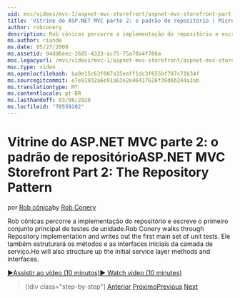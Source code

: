 ```yaml
---
uid: mvc/videos/mvc-1/aspnet-mvc-storefront/aspnet-mvc-storefront-part-2-the-repository-pattern
title: 'Vitrine do ASP.NET MVC parte 2: o padrão de repositório | Microsoft Docs'
author: robconery
description: Rob cônicas percorre a implementação do repositório e escreve o primeiro conjunto principal de testes de unidade. Ele também estruturará a camada de serviço inicial méto...
ms.author: riande
ms.date: 05/27/2008
ms.assetid: 94dd6eec-3685-4323-ac75-75a70a4f766a
msc.legacyurl: /mvc/videos/mvc-1/aspnet-mvc-storefront/aspnet-mvc-storefront-part-2-the-repository-pattern
msc.type: video
ms.openlocfilehash: ba9e15c63f007a15eaff1dc3f655bf787c71b34f
ms.sourcegitcommit: e7e91932a6e91a63e2e46417626f39d6b244a3ab
ms.translationtype: MT
ms.contentlocale: pt-BR
ms.lasthandoff: 03/06/2020
ms.locfileid: "78559202"
---
```

# <a name="aspnet-mvc-storefront-part-2-the-repository-pattern"></a><span data-ttu-id="0a791-104">Vitrine do ASP.NET MVC parte 2: o padrão de repositório</span><span class="sxs-lookup"><span data-stu-id="0a791-104">ASP.NET MVC Storefront Part 2: The Repository Pattern</span></span>

<span data-ttu-id="0a791-105">por [Rob cônica](https://github.com/robconery)</span><span class="sxs-lookup"><span data-stu-id="0a791-105">by [Rob Conery](https://github.com/robconery)</span></span>

<span data-ttu-id="0a791-106">Rob cônicas percorre a implementação do repositório e escreve o primeiro conjunto principal de testes de unidade.</span><span class="sxs-lookup"><span data-stu-id="0a791-106">Rob Conery walks through Repository implementation and writes out the first main set of unit tests.</span></span> <span data-ttu-id="0a791-107">Ele também estruturará os métodos e as interfaces iniciais da camada de serviço.</span><span class="sxs-lookup"><span data-stu-id="0a791-107">He will also structure up the initial service layer methods and interfaces.</span></span>

[<span data-ttu-id="0a791-108">&#9654;Assistir ao vídeo (10 minutos)</span><span class="sxs-lookup"><span data-stu-id="0a791-108">&#9654; Watch video (10 minutes)</span></span>](https://channel9.msdn.com/Blogs/ASP-NET-Site-Videos/aspnet-mvc-storefront-part-2-the-repository-pattern)

> [!div class="step-by-step"]
> <span data-ttu-id="0a791-109">[Anterior](aspnet-mvc-storefront-part-1-architectural-discussion-and-overview.md)
> [Próximo](aspnet-mvc-storefront-part-3-pipes-and-filters.md)</span><span class="sxs-lookup"><span data-stu-id="0a791-109">[Previous](aspnet-mvc-storefront-part-1-architectural-discussion-and-overview.md)
[Next](aspnet-mvc-storefront-part-3-pipes-and-filters.md)</span></span>
